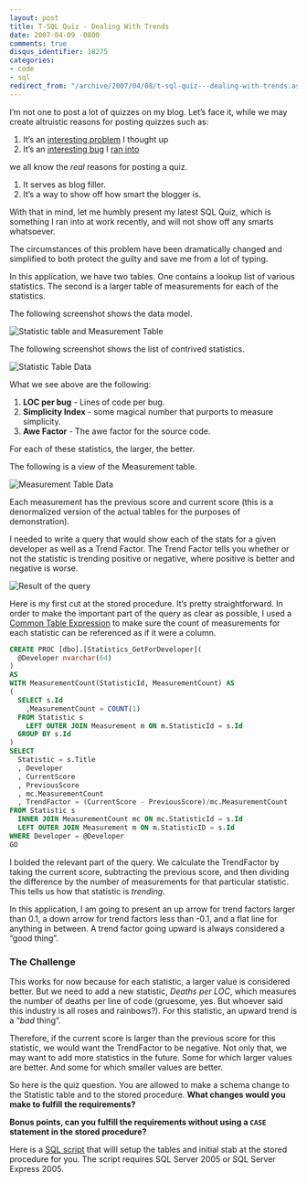 ```yaml
---
layout: post
title: T-SQL Quiz - Dealing With Trends
date: 2007-04-09 -0800
comments: true
disqus_identifier: 18275
categories:
- code
- sql
redirect_from: "/archive/2007/04/08/t-sql-quiz---dealing-with-trends.aspx/"
---
```


I’m not one to post a lot of quizzes on my blog. Let’s face it, while we
may create altruistic reasons for posting quizzes such as:

1.  It’s an [interesting
    problem](http://weblogs.asp.net/jgalloway/archive/2006/11/08/Code-Puzzle-_2300_1-_2D00_-What-numbers-under-one-million-are-divisible-by-their-reverse_3F00_.aspx "What numbers under one million are divisible by their reverse’")
    I thought up
2.  It’s an [interesting
    bug](https://haacked.com/archive/2004/11/17/quiz-what-is-wrong-with-this-code.aspx "What is wrong with this code’")
    I [ran
    into](https://haacked.com/archive/2005/01/21/difference-between-isnull-and-coalesce.aspx "Bug I Ran Into")

we all know the *real* reasons for posting a quiz.

1.  It serves as blog filler.
2.  It’s a way to show off how smart the blogger is.

With that in mind, let me humbly present my latest SQL Quiz, which is
something I ran into at work recently, and will not show off any smarts
whatsoever.

The circumstances of this problem have been dramatically changed and
simplified to both protect the guilty and save me from a lot of typing.

In this application, we have two tables. One contains a lookup list of
various statistics. The second is a larger table of measurements for
each of the statistics.

The following screenshot shows the data model.

![Statistic table and Measurement
Table](https://haacked.com/images/haacked_com/WindowsLiveWriter/c994658a199e_148AD/image018.png)

The following screenshot shows the list of contrived statistics.

![Statistic Table
Data](https://haacked.com/images/haacked_com/WindowsLiveWriter/c994658a199e_148AD/image022.png)

What we see above are the following:

1.  **LOC per bug** - Lines of code per bug.
2.  **Simplicity Index** - some magical number that purports to measure
    simplicity.
3.  **Awe Factor** - The awe factor for the source code.

For each of these statistics, the larger, the better.

The following is a view of the Measurement table.

![Measurement Table
Data](https://haacked.com/images/haacked_com/WindowsLiveWriter/c994658a199e_148AD/image041.png)

Each measurement has the previous score and current score (this is a
denormalized version of the actual tables for the purposes of
demonstration).

I needed to write a query that would show each of the stats for a given
developer as well as a Trend Factor. The Trend Factor tells you whether
or not the statistic is trending positive or negative, where positive is
better and negative is worse.

![Result of the
query](https://haacked.com/images/haacked_com/WindowsLiveWriter/c994658a199e_148AD/image036.png)

Here is my first cut at the stored procedure. It’s pretty
straightforward. In order to make the important part of the query as
clear as possible, I used a [Common Table
Expression](http://www.4guysfromrolla.com/webtech/071906-1.shtml "Common Table Expression")
to make sure the count of measurements for each statistic can be
referenced as if it were a column.

```sql
CREATE PROC [dbo].[Statistics_GetForDeveloper](
  @Developer nvarchar(64)
)
AS
WITH MeasurementCount(StatisticId, MeasurementCount) AS
(
  SELECT s.Id
    ,MeasurementCount = COUNT(1)
  FROM Statistic s
    LEFT OUTER JOIN Measurement m ON m.StatisticId = s.Id
  GROUP BY s.Id
)
SELECT 
  Statistic = s.Title
  , Developer
  , CurrentScore
  , PreviousScore
  , mc.MeasurementCount
  , TrendFactor = (CurrentScore - PreviousScore)/mc.MeasurementCount
FROM Statistic s
  INNER JOIN MeasurementCount mc ON mc.StatisticId = s.Id
  LEFT OUTER JOIN Measurement m ON m.StatisticID = s.Id
WHERE Developer = @Developer
GO
```

I bolded the relevant part of the query. We calculate the TrendFactor by
taking the current score, subtracting the previous score, and then
dividing the difference by the number of measurements for that
particular statistic. This tells us how that statistic is *trending*.

In this application, I am going to present an up arrow for trend factors
larger than 0.1, a down arrow for trend factors less than -0.1, and a
flat line for anything in between. A trend factor going upward is always
considered a “good thing”.

### The Challenge

This works for now because for each statistic, a larger value is
considered better. But we need to add a new statistic, *Deaths per LOC*,
which measures the number of deaths per line of code (gruesome, yes. But
whoever said this industry is all roses and rainbows?). For this
statistic, an upward trend is a “*bad* thing”.

Therefore, if the current score is larger than the previous score for
this statistic, we would want the TrendFactor to be negative. Not only
that, we may want to add more statistics in the future. Some for which
larger values are better. And some for which smaller values are better.

So here is the quiz question. You are allowed to make a schema change to
the Statistic table and to the stored procedure. **What changes would
you make to fulfill the requirements?**

**Bonus points, can you fulfill the requirements without using a `CASE`
statement in the stored procedure?**

Here is a [SQL
script](https://haacked.com/code/Sql-Quiz-001.zip "The SQL Script") that
willl setup the tables and initial stab at the stored procedure for you.
The script requires SQL Server 2005 or SQL Server Express 2005.

